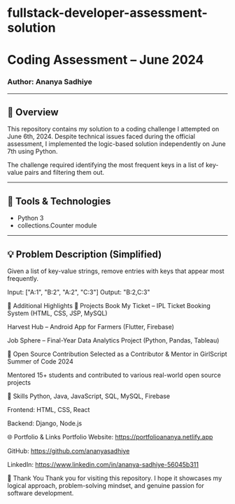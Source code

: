 # fullstack-developer-assessment-solution
# Coding Assessment – June 2024
### Author: Ananya Sadhiye

---

## 📌 Overview

This repository contains my solution to a coding challenge I attempted on June 6th, 2024. Despite technical issues faced during the official assessment, I implemented the logic-based solution independently on June 7th using Python.

The challenge required identifying the most frequent keys in a list of key-value pairs and filtering them out.

---

## 🔧 Tools & Technologies

- Python 3
- collections.Counter module

---

## 💡 Problem Description (Simplified)

Given a list of key-value strings, remove entries with keys that appear most frequently.

Input: ["A:1", "B:2", "A:2", "C:3"]
Output: "B:2,C:3"



🚀 Additional Highlights
🌟 Projects
Book My Ticket – IPL Ticket Booking System (HTML, CSS, JSP, MySQL)

Harvest Hub – Android App for Farmers (Flutter, Firebase)

Job Sphere – Final-Year Data Analytics Project (Python, Pandas, Tableau)

🌱 Open Source Contribution
Selected as a Contributor & Mentor in GirlScript Summer of Code 2024

Mentored 15+ students and contributed to various real-world open source projects

🧠 Skills
Python, Java, JavaScript, SQL, MySQL, Firebase

Frontend: HTML, CSS, React

Backend: Django, Node.js

🌐 Portfolio & Links
Portfolio Website: https://portfolioananya.netlify.app

GitHub: https://github.com/ananyasadhiye

LinkedIn: https://www.linkedin.com/in/ananya-sadhiye-56045b311

🙏 Thank You
Thank you for visiting this repository. I hope it showcases my logical approach, problem-solving mindset, and genuine passion for software development.


